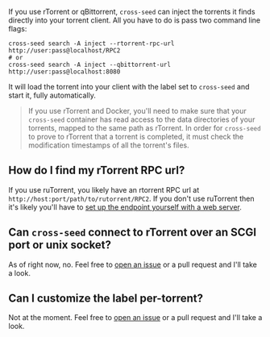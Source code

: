 If you use rTorrent or qBittorrent, `cross-seed` can inject the torrents it
finds directly into your torrent client. All you have to do is pass two command
line flags:

```shell script
cross-seed search -A inject --rtorrent-rpc-url http://user:pass@localhost/RPC2
# or
cross-seed search -A inject --qbittorrent-url http://user:pass@localhost:8080
```

It will load the torrent into your client with the label set to `cross-seed` and
start it, fully automatically.

> If you use rTorrent and Docker, you'll need to make sure that your
> `cross-seed` container has read access to the data directories of your
> torrents, mapped to the same path as rTorrent. In order for `cross-seed` to
> prove to rTorrent that a torrent is completed, it must check the modification
> timestamps of all the torrent's files.

## How do I find my rTorrent RPC url?

If you use ruTorrent, you likely have an rtorrent RPC url at
`http://host:port/path/to/rutorrent/RPC2`. If you don't use ruTorrent then it's
likely you'll have to
[set up the endpoint yourself with a web server](https://github.com/linuxserver/docker-rutorrent/issues/122#issuecomment-769009432).

## Can `cross-seed` connect to rTorrent over an SCGI port or unix socket?

As of right now, no. Feel free to
[open an issue](https://github.com/mmgoodnow/cross-seed/issues/new) or a pull
request and I'll take a look.

## Can I customize the label per-torrent?

Not at the moment. Feel free to
[open an issue](https://github.com/mmgoodnow/cross-seed/issues/new) or a pull
request and I'll take a look.

